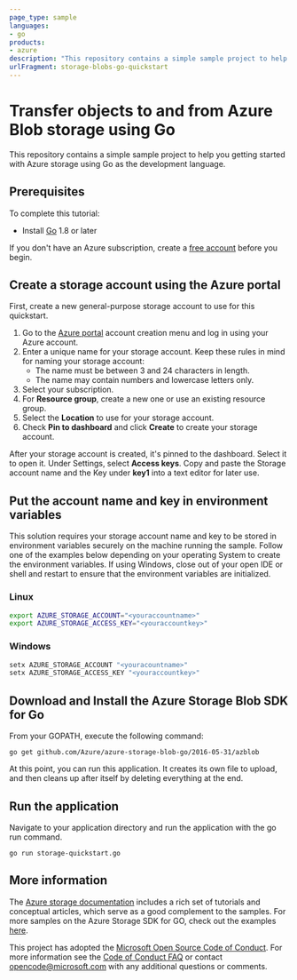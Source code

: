 ```yaml
---
page_type: sample
languages:
- go
products:
- azure
description: "This repository contains a simple sample project to help you getting started with Azure storage using Go as the development language."
urlFragment: storage-blobs-go-quickstart
---
```


# Transfer objects to and from Azure Blob storage using Go

This repository contains a simple sample project to help you getting started with Azure storage using Go as the development language.

## Prerequisites

To complete this tutorial:

* Install [Go](https://golang.org/dl/) 1.8 or later 

If you don't have an Azure subscription, create a [free account](https://portal.azure.com/#create/Microsoft.StorageAccount-ARM) before you begin.

## Create a storage account using the Azure portal

First, create a new general-purpose storage account to use for this quickstart.

1. Go to the [Azure portal](https://portal.azure.com/#create/Microsoft.StorageAccount-ARM) account creation menu and log in using your Azure account. 
2. Enter a unique name for your storage account. Keep these rules in mind for naming your storage account:
    - The name must be between 3 and 24 characters in length.
    - The name may contain numbers and lowercase letters only.
3. Select your subscription. 
4. For **Resource group**, create a new one or use an existing resource group. 
5. Select the **Location** to use for your storage account.
6. Check **Pin to dashboard** and click **Create** to create your storage account. 

After your storage account is created, it's pinned to the dashboard. Select it to open it. Under Settings, select **Access keys**. Copy and paste the Storage account name and the Key under **key1** into a text editor for later use.

## Put the account name and key in environment variables

This solution requires your storage account name and key to be stored in environment variables securely on the machine running the sample. Follow one of the examples below depending on your operating System to create the environment variables. If using Windows, close out of your open IDE or shell and restart to ensure that the environment variables are initialized.

### Linux

```bash
export AZURE_STORAGE_ACCOUNT="<youraccountname>"
export AZURE_STORAGE_ACCESS_KEY="<youraccountkey>"
```
### Windows

```cmd
setx AZURE_STORAGE_ACCOUNT "<youracountname>"
setx AZURE_STORAGE_ACCESS_KEY "<youraccountkey>"
```

## Download and Install the Azure Storage Blob SDK for Go

From your GOPATH, execute the following command:
```
go get github.com/Azure/azure-storage-blob-go/2016-05-31/azblob
```

At this point, you can run this application. It creates its own file to upload, and then cleans up after itself by deleting everything at the end.

## Run the application

Navigate to your application directory and run the application with the go run command.

```
go run storage-quickstart.go
```

## More information

The [Azure storage documentation](https://docs.microsoft.com/azure/storage/) includes a rich set of tutorials and conceptual articles, which serve as a good complement to the samples. For more samples on the Azure Storage SDK for GO, check out the examples [here](https://godoc.org/github.com/Azure/azure-storage-blob-go/2016-05-31/azblob).

This project has adopted the [Microsoft Open Source Code of Conduct](https://opensource.microsoft.com/codeofconduct/).
For more information see the [Code of Conduct FAQ](https://opensource.microsoft.com/codeofconduct/faq/) or
contact [opencode@microsoft.com](mailto:opencode@microsoft.com) with any additional questions or comments.

